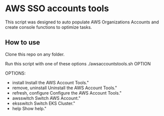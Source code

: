 # AWS SSO accounts tools
This script was designed to auto populate AWS Organizations Accounts and create console functions to optimize tasks.

## How to use

Clone this repo on any folder.

Run this script with one of these options
./awsaccountstools.sh OPTION

OPTIONS:
* install               Install the AWS Account Tools."
* remove, uninstall     Uninstall the AWS Account Tools."
* refresh, configure    Configure the AWS Account Tools."
* awsswitch             Switch AWS Account."
* eksswitch             Switch EKS Cluster."
* help                  Show help."
    